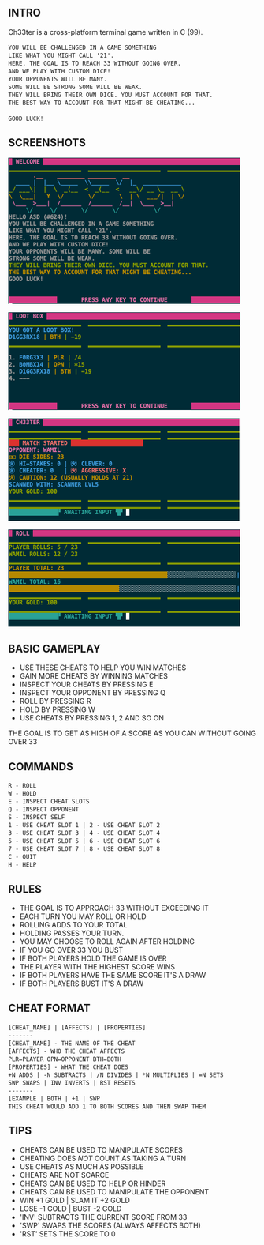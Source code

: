 ## INTRO

Ch33ter is a cross-platform terminal game written in C (99).

    YOU WILL BE CHALLENGED IN A GAME SOMETHING
    LIKE WHAT YOU MIGHT CALL '21'.
    HERE, THE GOAL IS TO REACH 33 WITHOUT GOING OVER.
    AND WE PLAY WITH CUSTOM DICE!
    YOUR OPPONENTS WILL BE MANY. 
    SOME WILL BE STRONG SOME WILL BE WEAK.
    THEY WILL BRING THEIR OWN DICE. YOU MUST ACCOUNT FOR THAT.
    THE BEST WAY TO ACCOUNT FOR THAT MIGHT BE CHEATING...
    
    GOOD LUCK!

## SCREENSHOTS
![](doc/image1.png)
 
![](doc/image2.png)
 
![](doc/image3.png)
 
![](doc/image4.png)
 
## BASIC GAMEPLAY
-  USE THESE CHEATS TO HELP YOU WIN MATCHES
-  GAIN MORE CHEATS BY WINNING MATCHES
-  INSPECT YOUR CHEATS BY PRESSING E
-  INSPECT YOUR OPPONENT BY PRESSING Q
-  ROLL BY PRESSING R
-  HOLD BY PRESSING W
-  USE CHEATS BY PRESSING 1, 2 AND SO ON

THE GOAL IS TO GET AS HIGH OF A SCORE AS YOU CAN
WITHOUT GOING OVER 33

## COMMANDS
```
R - ROLL
W - HOLD
E - INSPECT CHEAT SLOTS
Q - INSPECT OPPONENT
S - INSPECT SELF
1 - USE CHEAT SLOT 1 | 2 - USE CHEAT SLOT 2
3 - USE CHEAT SLOT 3 | 4 - USE CHEAT SLOT 4
5 - USE CHEAT SLOT 5 | 6 - USE CHEAT SLOT 6
7 - USE CHEAT SLOT 7 | 8 - USE CHEAT SLOT 8
C - QUIT
H - HELP
```

## RULES
- THE GOAL IS TO APPROACH 33 WITHOUT EXCEEDING IT
- EACH TURN YOU MAY ROLL OR HOLD
- ROLLING ADDS TO YOUR TOTAL
- HOLDING PASSES YOUR TURN.
- YOU MAY CHOOSE TO ROLL AGAIN AFTER HOLDING
- IF YOU GO OVER 33 YOU BUST
- IF BOTH PLAYERS HOLD THE GAME IS OVER
- THE PLAYER WITH THE HIGHEST SCORE WINS
- IF BOTH PLAYERS HAVE THE SAME SCORE IT'S A DRAW
- IF BOTH PLAYERS BUST IT'S A DRAW

## CHEAT FORMAT
```
[CHEAT_NAME] | [AFFECTS] | [PROPERTIES] 
-------
[CHEAT_NAME] - THE NAME OF THE CHEAT
[AFFECTS] - WHO THE CHEAT AFFECTS
PLR=PLAYER OPN=OPPONENT BTH=BOTH
[PROPERTIES] - WHAT THE CHEAT DOES
+N ADDS | -N SUBTRACTS | /N DIVIDES | *N MULTIPLIES | =N SETS
SWP SWAPS | INV INVERTS | RST RESETS
-------
[EXAMPLE | BOTH | +1 | SWP 
THIS CHEAT WOULD ADD 1 TO BOTH SCORES AND THEN SWAP THEM
```

## TIPS
- CHEATS CAN BE USED TO MANIPULATE SCORES
- CHEATING DOES _NOT_ COUNT AS TAKING A TURN
- USE CHEATS AS MUCH AS POSSIBLE
- CHEATS ARE NOT SCARCE
- CHEATS CAN BE USED TO HELP OR HINDER
- CHEATS CAN BE USED TO MANIPULATE THE OPPONENT
- WIN +1 GOLD | SLAM IT +2 GOLD
- LOSE -1 GOLD | BUST -2 GOLD 
- 'INV' SUBTRACTS THE CURRENT SCORE FROM 33
- 'SWP' SWAPS THE SCORES (ALWAYS AFFECTS BOTH)
- 'RST' SETS THE SCORE TO 0